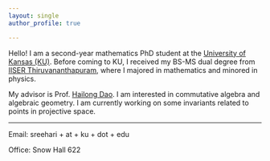```yaml
---
layout: single
author_profile: true

---
```




Hello! I am a second-year mathematics PhD student at the [University of Kansas (KU)](https://ku.edu/). Before coming to KU, I received my
BS-MS dual degree from [IISER Thiruvananthapuram](https://www.iisertvm.ac.in/), where I majored in mathematics and minored in physics.

My advisor is Prof. [Hailong Dao](https://people.ku.edu/~hdao/). I am interested in commutative algebra and algebraic geometry. I am currently
working on some invariants related to points in projective space.




---



Email: sreehari + at + ku + dot + edu

Office: Snow Hall 622






